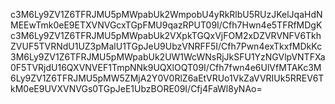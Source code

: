 c3M6Ly9ZV1Z6TFRJMU5pMWpabUk2WmpobU4yRkRlbU5RUzJKelJqaHdNMEEwTmk0eE9ETXVNVGcxTGpFMU9qazRPUT09I/Cfh7Hwn4e5TFRfMDgKc3M6Ly9ZV1Z6TFRJMU5pMWpabUk2VXpkTGQxVjFOM2xDZVRVNFV6TkhZVUF5TVRNdU1UZ3pMalU1TGpJeU9UbzVNRFF5I/Cfh7Pwn4exTkxfMDkKc3M6Ly9ZV1Z6TFRJMU5pMWpabUk2UW1WcWNsRjJkSFU1YzNGVlpVNTFXa0F5TVRjdU16QXVNVEF1TmpNNk9UQXlOQT09I/Cfh7fwn4e6UlVfMTAKc3M6Ly9ZV1Z6TFRJMU5pMW5ZMjA2Y0V0RlZ6aEtVRUo1VkZaVVRIUk5RREV6TkM0eE9UVXVNVGs0TGpJeE1UbzBORE09I/Cfj4FaWl8yNAo=